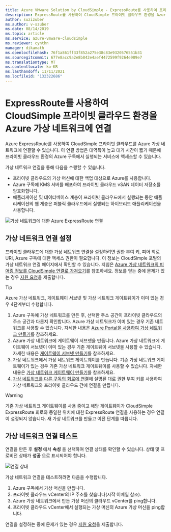 ```yaml
---
title: Azure VMware Solution by CloudSimple - ExpressRoute를 사용하여 프라이빗 클라우드를 Azure 네트워크에 연결
description: ExpressRoute를 사용하여 CloudSimple 프라이빗 클라우드 환경을 Azure 가상 네트워크에 연결하는 방법 설명
author: suzizuber
ms.author: v-szuber
ms.date: 08/14/2019
ms.topic: article
ms.service: azure-vmware-cloudsimple
ms.reviewer: cynthn
manager: dikamath
ms.openlocfilehash: 76f1a861ff33f852a275e38c83e9320576551b31
ms.sourcegitcommit: 677e8acc9a2e8b842e4aef4472599f9264e989e7
ms.translationtype: MT
ms.contentlocale: ko-KR
ms.lasthandoff: 11/11/2021
ms.locfileid: "132322686"
---
```

# <a name="connect-your-cloudsimple-private-cloud-environment-to-the-azure-virtual-network-using-expressroute"></a>ExpressRoute를 사용하여 CloudSimple 프라이빗 클라우드 환경을 Azure 가상 네트워크에 연결

Azure ExpressRoute를 사용하여 CloudSimple 프라이빗 클라우드를 Azure 가상 네트워크에 연결할 수 있습니다.  이 연결 방법은 대역폭이 높고 대기 시간이 짧기 때문에 프라이빗 클라우드 환경의 Azure 구독에서 실행되는 서비스에 액세스할 수 있습니다.

가상 네트워크 연결을 통해 다음을 수행할 수 있습니다.

* 프라이빗 클라우드의 가상 머신에 대한 백업 대상으로 Azure를 사용합니다.
* Azure 구독에 KMS 서버를 배포하여 프라이빗 클라우드 vSAN 데이터 저장소를 암호화합니다.
* 애플리케이션 및 데이터베이스 계층이 프라이빗 클라우드에서 실행되는 동안 애플리케이션의 웹 계층은 퍼블릭 클라우드에서 실행되는 하이브리드 애플리케이션을 사용합니다.

![가상 네트워크에 대한 Azure ExpressRoute 연결](media/cloudsimple-azure-network-connection.png)

## <a name="set-up-a-virtual-network-connection"></a>가상 네트워크 연결 설정

프라이빗 클라우드에 대한 가상 네트워크 연결을 설정하려면 권한 부여 키, 피어 회로 URI, Azure 구독에 대한 액세스 권한이 필요합니다. 이 정보는 CloudSimple 포털의 가상 네트워크 연결 페이지에서 확인할 수 있습니다. 지침은 [Azure 가상 네트워크의 피어링 정보를 CloudSimple 연결로 가져오기](virtual-network-connection.md)를 참조하세요. 정보를 얻는 중에 문제가 있는 경우 <a href="https://portal.azure.com/#blade/Microsoft_Azure_Support/HelpAndSupportBlade/newsupportrequest" target="_blank">지원 요청</a>을 제출합니다.

> [!TIP]
> Azure 가상 네트워크, 게이트웨이 서브넷 및 가상 네트워크 게이트웨이가 이미 있는 경우 4단계부터 수행합니다.

1. Azure 구독에 가상 네트워크를 만든 후, 선택한 주소 공간이 프라이빗 클라우드의 주소 공간과 다른지 확인합니다.  Azure 가상 네트워크가 이미 있는 경우 기존 네트워크를 사용할 수 있습니다.  자세한 내용은 [Azure Portal을 사용하여 가상 네트워크 만들기](../virtual-network/quick-create-portal.md)를 참조하세요.
2. Azure 가상 네트워크에 게이트웨이 서브넷을 만듭니다.  Azure 가상 네트워크에 게이트웨이 서브넷이 이미 있는 경우 기존 게이트웨이 서브넷을 사용할 수 있습니다. 자세한 내용은 [게이트웨이 서브넷 만들기](../expressroute/expressroute-howto-add-gateway-portal-resource-manager.md#create-the-gateway-subnet)를 참조하세요.
3. 가상 네트워크에서 가상 네트워크 게이트웨이를 만듭니다.  기존 가상 네트워크 게이트웨이가 있는 경우 기존 가상 네트워크 게이트웨이를 사용할 수 있습니다. 자세한 내용은 [가상 네트워크 게이트웨이 만들기](../expressroute/expressroute-howto-add-gateway-portal-resource-manager.md#create-the-virtual-network-gateway)를 참조하세요.
4. [가상 네트워크를 다른 구독의 회로에 연결](../expressroute/expressroute-howto-linkvnet-portal-resource-manager.md#connect-a-vnet-to-a-circuit---different-subscription)에 설명된 대로 권한 부여 키를 사용하여 가상 네트워크와 프라이빗 클라우드 간에 연결을 만듭니다.

> [!WARNING]
> 기존 가상 네트워크 게이트웨이를 사용 중이고 해당 게이트웨이가 CloudSimple ExpressRoute 회로와 동일한 위치에 대한 ExpressRoute 연결을 사용하는 경우 연결이 설정되지 않습니다.  새 가상 네트워크를 만들고 이전 단계를 따릅니다.

## <a name="test-the-virtual-network-connection"></a>가상 네트워크 연결 테스트

연결을 만든 후 **설정** 에서 **속성** 을 선택하여 연결 상태를 확인할 수 있습니다.  상태 및 프로비전 상태가 **성공** 으로 표시되어야 합니다.

![연결 상태](media/azure-expressroute-connection.png)

가상 네트워크 연결을 테스트하려면 다음을 수행합니다.

1. Azure 구독에서 가상 머신을 만듭니다.
2. 프라이빗 클라우드 vCenter의 IP 주소를 찾습니다(시작 이메일 참조).
3. Azure 가상 네트워크에서 만든 가상 머신의 클라우드 vCenter를 ping합니다.
4. 프라이빗 클라우드 vCenter에서 실행되는 가상 머신의 Azure 가상 머신을 ping합니다.

연결을 설정하는 중에 문제가 있는 경우 <a href="https://portal.azure.com/#blade/Microsoft_Azure_Support/HelpAndSupportBlade/newsupportrequest" target="_blank">지원 요청</a>을 제출합니다.

